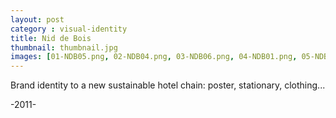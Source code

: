 ```yaml
---
layout: post
category : visual-identity
title: Nid de Bois
thumbnail: thumbnail.jpg
images: [01-NDB05.png, 02-NDB04.png, 03-NDB06.png, 04-NDB01.png, 05-NDB03.png, 06-NDB02.png]
---
```

Brand identity to a new sustainable hotel chain: poster, stationary, clothing...

-2011-
